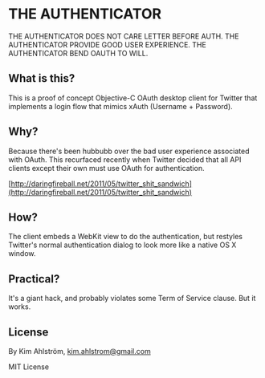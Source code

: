 THE AUTHENTICATOR
===================

THE AUTHENTICATOR DOES NOT CARE LETTER BEFORE AUTH. THE AUTHENTICATOR PROVIDE GOOD USER EXPERIENCE. THE AUTHENTICATOR BEND OAUTH TO WILL.

What is this?
-------------

This is a proof of concept Objective-C OAuth desktop client for Twitter that implements a login flow that mimics xAuth (Username + Password).

Why?
----

Because there's been hubbubb over the bad user experience associated with OAuth. This recurfaced recently when Twitter decided that all API clients except their own must use OAuth for authentication.

[http://daringfireball.net/2011/05/twitter_shit_sandwich](http://daringfireball.net/2011/05/twitter_shit_sandwich)

How?
----

The client embeds a WebKit view to do the authentication, but restyles Twitter's normal authentication dialog to look more like a native OS X window.

Practical?
----------

It's a giant hack, and probably violates some Term of Service clause. But it works.

License
-------

By Kim Ahlström, kim.ahlstrom@gmail.com

MIT License